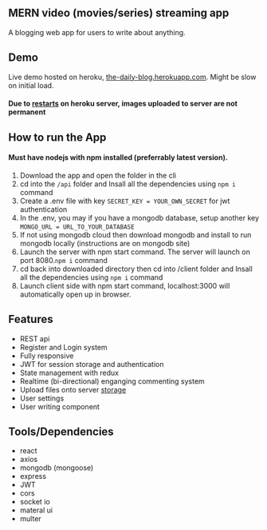 ## MERN video (movies/series) streaming app

A blogging web app for users to write about anything.

## Demo

Live demo hosted on heroku, [the-daily-blog.herokuapp.com](https://the-daily-blog.herokuapp.com/).
Might be slow on initial load.
#### Due to [restarts](https://devcenter.heroku.com/articles/active-storage-on-heroku) on heroku server, images uploaded to server are not permanent

## How to run the App

#### Must have nodejs with npm installed (preferrably latest version).
1. Download the app and open the folder in the cli
2. cd into the `/api` folder and Insall all the dependencies using `npm i` command
3. Create a .env file with key `SECRET_KEY = YOUR_OWN_SECRET` for jwt authentication
4. In the .env, you may if you have a mongodb database, setup another key `MONGO_URL = URL_TO_YOUR_DATABASE`
5. If not using mongodb cloud then download mongodb and install to run mongodb locally (instructions are on mongodb site)
6. Launch the server with npm start command. The server will launch on port 8080.`npm i` command
7. cd back into downloaded directory then cd into /client folder and Insall all the dependencies using `npm i` command
8. Launch client side with npm start command, localhost:3000 will automatically open up in browser.

## Features
- REST api
- Register and Login system
- Fully responsive
- JWT for session storage and authentication
- State management with redux
- Realtime (bi-directional) enganging commenting system
- Upload files onto server [storage](https://devcenter.heroku.com/articles/active-storage-on-heroku)
- User settings
- User writing component


## Tools/Dependencies
- react
- axios
- mongodb (mongoose)
- express
- JWT
- cors
- socket io
- materal ui
- multer
